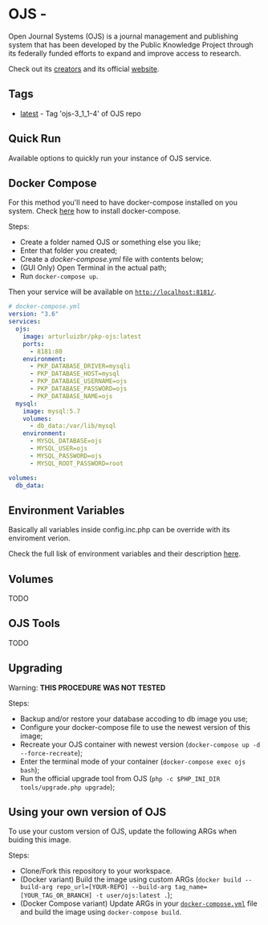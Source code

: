 # OJS - 
Open Journal Systems (OJS) is a journal management and publishing system that has been developed by the Public Knowledge Project through its federally funded efforts to expand and improve access to research.

Check out its [creators](https://pkp.sfu.ca) and its official [website](https://pkp.sfu.ca/ojs).

## Tags
- [latest](Dockerfile) - Tag 'ojs-3_1_1-4' of OJS repo

## Quick Run
Available options to quickly run your instance of OJS service.

## Docker Compose
For this method you'll need to have docker-compose installed on you system. Check [here](https://docs.docker.com/compose/install/) how to install docker-compose.

Steps:
- Create a folder named OJS or something else you like;
- Enter that folder you created;
- Create a *docker-compose.yml* file with contents below;
- (GUI Only) Open Terminal in the actual path;
- Run ```docker-compose up```.

Then your service will be available on [```http://localhost:8181/```](http://localhost:8181/).
```yml
# docker-compose.yml
version: "3.6"
services:
  ojs:
    image: arturluizbr/pkp-ojs:latest
    ports: 
      - 8181:80
    environment: 
      - PKP_DATABASE_DRIVER=mysqli
      - PKP_DATABASE_HOST=mysql
      - PKP_DATABASE_USERNAME=ojs
      - PKP_DATABASE_PASSWORD=ojs
      - PKP_DATABASE_NAME=ojs
  mysql:
    image: mysql:5.7
    volumes:
      - db_data:/var/lib/mysql
    environment: 
      - MYSQL_DATABASE=ojs
      - MYSQL_USER=ojs
      - MYSQL_PASSWORD=ojs
      - MYSQL_ROOT_PASSWORD=root

volumes: 
  db_data:
```

## Environment Variables

Basically all variables inside config.inc.php can be override with its enviroment verion.

Check the full lisk of environment variables and their description [here](ojs.config.env).

## Volumes

TODO

## OJS Tools

TODO

## Upgrading

Warning: **THIS PROCEDURE WAS NOT TESTED**

Steps:
- Backup and/or restore your database accoding to db image you use;
- Configure your docker-compose file to use the newest version of this image;
- Recreate your OJS container with newest version (```docker-compose up -d --force-recreate```);
- Enter the terminal mode of your container (```docker-compose exec ojs bash```);
- Run the official upgrade tool from OJS (```php -c $PHP_INI_DIR tools/upgrade.php upgrade```);

## Using your own version of OJS

To use your custom version of OJS, update the following ARGs when buiding this image.

Steps:
- Clone/Fork this repository to your workspace.
- (Docker variant) Build the image using custom ARGs (```docker build --build-arg repo_url=[YOUR-REPO] --build-arg tag_name=[YOUR_TAG_OR_BRANCH] -t user/ojs:latest .```);
- (Docker Compose variant) Update ARGs in your [```docker-compose.yml```](docker-compose.yml) file and build the image using ```docker-compose build```.